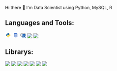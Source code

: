 Hi there 👋 I'm Data Scientist using Python, MySQL, R



## Languages and Tools:  
<img height="20" src="https://raw.githubusercontent.com/github/explore/80688e429a7d4ef2fca1e82350fe8e3517d3494d/topics/python/python.png"/>  <img height="20" src="https://raw.githubusercontent.com/github/explore/80688e429a7d4ef2fca1e82350fe8e3517d3494d/topics/sql/sql.png"/>  <img height="20" src="https://raw.githubusercontent.com/github/explore/80688e429a7d4ef2fca1e82350fe8e3517d3494d/topics/r/r.png"/>  <img src="https://img.shields.io/badge/Tableau-dark yellow?style=flat-square&logo=Tableau&logoColor=white"/>  <img src="https://img.shields.io/badge/Power BI-yellow?style=flat-square&logo=Power BI&logoColor=white"/>  


## Librarys:
<img src="https://img.shields.io/badge/Pandas-black?style=flat-square&logo=Pandas&logoColor=white"/>  <img src="https://img.shields.io/badge/Numpy-informational?style=flat-square&logo=Numpy&logoColor=white"/>  <img src="https://img.shields.io/badge/Seaborn-33cccc?style=flat-square&logo=Seaborn&logoColor=white"/>  <img src="https://img.shields.io/badge/Matplotlib-whitegreen?style=flat-square&logo=Matplotlib&logoColor=white"/>  <img src="https://img.shields.io/badge/scikit-learn-orange?style=flat-square&logo=scikit-learn&logoColor=white"/>  <img src="https://img.shields.io/badge/keras-red?style=flat-square&logo=keras&logoColor=white"/>  <img src="https://img.shields.io/badge/Tensorflow-orange?style=flat-square&logo=Tensorflow&logoColor=white"/>  
  
